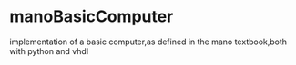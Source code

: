 # manoBasicComputer
implementation of a basic computer,as defined in the mano textbook,both with python and vhdl
